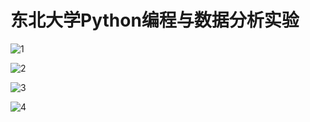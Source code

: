 # 东北大学Python编程与数据分析实验
![1](https://user-images.githubusercontent.com/123424732/223425762-6ae3da67-9d99-4061-9321-9e24759faeda.jpg)

![2](https://user-images.githubusercontent.com/123424732/223425788-a5d04c61-c057-45aa-813f-d2f20d787de3.jpg)

![3](https://user-images.githubusercontent.com/123424732/223425797-a97dac37-0b02-436c-8091-e0ba1cbf0e83.jpg)

![4](https://user-images.githubusercontent.com/123424732/223425803-3b61f88c-69f8-49f2-a4b9-e5bff42bd0c5.jpg)
